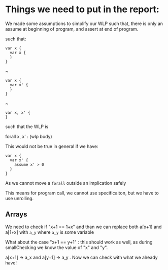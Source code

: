 # Things we need to put in the report:

We made some assumptions to simplify our WLP such that,
there is only an assume at beginning of program, and assert at end of program.

such that:

```
var x {
  var x {
  }
}
```

~

```
var x {
  var x' {
  }
}
```

~

```
var x, x' {
}
```

such that the WLP is

 forall x, x' : (wlp body)


This would not be true in general if we have:

```
var x {
  var x' {
    assume x' > 0
  }
}
```
As we cannot move a `forall` outside an implication safely


This means for program call, we cannot use specificaiton,
but we have to use unrolling.




## Arrays


We need to check if    "x+1 == 1+x" and than we can replace both
  a[x+1] and a[1+x]  with  `a_y`  where `a_y` is some variable


What about the case  "x+1 == y+1" :  this should work as well, as during
smallChecking we know the value of "x" and "y".

a[x+1] -> a_x  and a[y+1] -> a_y   . Now we can check with what we already have!


